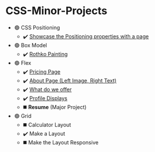 # CSS-Minor-Projects

- 🟢 CSS Positioning
    - ✔️ <a href="https://github.com/Sriramprasath04/CSS-Minor-Projects/tree/main/Positioning%20Properties">Showcase the Positioning properties with a page</a>
- 🟢 Box Model
    - ✔️ <a href="https://github.com/Sriramprasath04/CSS-Minor-Projects/tree/main/Rothko%20Painting">Rothko Painting</a> 
- 🟢 Flex
    - ✔️ <a href="https://github.com/Sriramprasath04/CSS-Minor-Projects/tree/main/Pricing%20Page">Pricing Page</a> 
    - ✔️ <a href="https://github.com/Sriramprasath04/CSS-Minor-Projects/tree/main/About%20Page">About Page (Left Image, Right Text)</a>
    - ✔️ <a href="https://github.com/Sriramprasath04/CSS-Minor-Projects/tree/main/What%20We%20Offer">What do we offer</a>
    - ✔️ <a href="https://github.com/Sriramprasath04/CSS-Minor-Projects/tree/main/Profile%20Cards">Profile Displays</a>
    - ◼️ **Resume** (Major Project)</a>
- 🟢 Grid
    - ◼️ Calculator Layout
    - ✔️ Make a Layout 
    - ◼️ Make the Layout Responsive  

